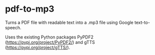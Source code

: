# pdf-to-mp3

Turns a PDF file with readable text into a .mp3 file using Google text-to-speech. 

Uses the existing Python packages PyPDF2 (https://pypi.org/project/PyPDF2/) and gTTS (https://pypi.org/project/gTTS/).
